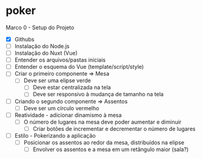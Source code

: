 # poker
Marco 0 - Setup do Projeto
- [x] Githubs
- [ ] Instalação do Node.js
- [ ] Instalação do Nuxt (Vue)
- [ ] Entender os arquivos/pastas iniciais
- [ ] Entender o esquema do Vue (template/script/style)
- [ ] Criar o primeiro componente => Mesa
  - [ ] Deve ser uma elipse verde
    - [ ] Deve estar centralizada na tela
    - [ ] Deve ser responsivo à mudança de tamanho na tela
- [ ] Criando o segundo componente => Assentos
  - [ ] Deve ser um círculo vermelho
- [ ] Reatividade - adicionar dinamismo à mesa
  - [ ] O número de lugares na mesa deve poder aumentar e diminuir
    - [ ] Criar botões de incrementar e decrementar o número de lugares
- [ ] Estilo - Pokerizando a aplicação
  - [ ] Posicionar os assentos ao redor da mesa, distribuídos na elipse
    - [ ] Envolver os assentos e a mesa em um retângulo maior (sala?)
